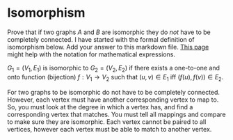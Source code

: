 # Isomorphism

Prove that if two graphs $A$ and $B$ are isomorphic they do *not* have to
be completely connected. I have started with the formal definition of
isomorphism below. Add your answer to this markdown file. [This
page](https://docs.github.com/en/get-started/writing-on-github/working-with-advanced-formatting/writing-mathematical-expressions)
might help with the notation for mathematical expressions.

$G_1=(V_1 , E_1)$ is isomorphic to $G_2 = (V_2, E_2)$ if there exists a
one-to-one and onto function (bijection) $f: V_1 \rightarrow V_2$ such that $(u,v)
\in E_1$ iff $(f(u),f(v)) \in E_2$.

For two graphs to be isomorphic do not have to be completely connected. However, each vertex must
have another corresponding vertex to map to. So, you must look at the degree in which a vertex has, and 
find a corresponding vertex that matches. You must tell all mappings and compare to make sure they are isomorphic.
Each vertex cannot be paired to all vertices, however each vertex must be able to match to another vertex.
